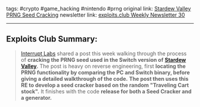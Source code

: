 tags: #crypto #game_hacking #nintendo #prng
original link: [Stardew Valley PRNG Seed Cracking](https://www.interruptlabs.co.uk/articles/stardew-valley-prng-seed-cracking?ref=blog.exploits.club)
newsletter link: [exploits.club Weekly Newsletter 30](https://blog.exploits.club/exploits-club-weekly-newsletter-30/)

---
## Exploits Club Summary:
> [Interrupt Labs](https://www.interruptlabs.co.uk/?ref=blog.exploits.club) shared a post this week walking through the process of **cracking the PRNG seed used in the Switch version of** [**Stardew Valley**](https://www.stardewvalley.net/?ref=blog.exploits.club)**.** The post is heavy on reverse engineering, first **locating the PRNG functionality by comparing the PC and Switch binary, before giving a detailed walkthrough of the code.** **The post then uses this RE to develop a seed cracker based on the random "Traveling Cart stock".** It finishes with the code **release for both a Seed Cracker and a generator.**